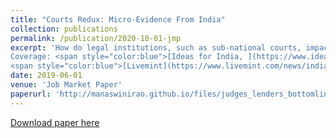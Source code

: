 ```yaml
---
title: "Courts Redux: Micro-Evidence From India"
collection: publications
permalink: /publication/2020-10-01-jmp
excerpt: 'How do legal institutions, such as sub-national courts, impact economic growth? I examine the effect of trial court capacity on local firms performance by exploiting quasi-random variation in judge vacancies and mapping trial records for a third of such courts in India with court-level performance measures, bank lending, and firm outcomes. Utilizing the fact that timely trial resolution helps free tied-up capital in debt recovery litigation, I find that reducing judge vacancy increases local firms production and profitability through improved access to bank credit. Addressing judge vacancy would generate at least 12:1 benefit-cost ratio. 
Coverage: <span style="color:blue">[Ideas for India, ](https://www.ideasforindia.in/topics/governance/how-district-courts-influence-firm-growth.html)</span>
<span style="color:blue">[Livemint](https://www.livemint.com/news/india/how-hiring-more-judges-can-spur-firm-growth-11580904188976.html)</span>'
date: 2019-06-01
venue: 'Job Market Paper'
paperurl: 'http://manaswinirao.github.io/files/judges_lenders_bottomline.pdf'
---
```


<span style="color:blue">[Download paper here](http://manaswinirao.github.io/files/judges_lenders_bottomline.pdf)</span>
